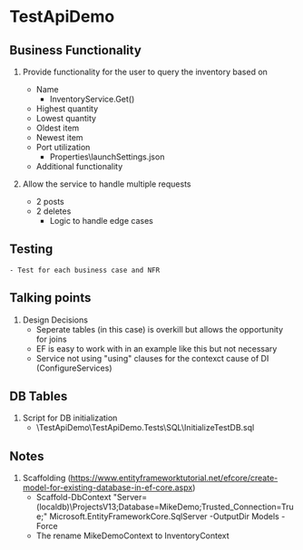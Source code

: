 # TestApiDemo

## Business Functionality
1. Provide functionality for the user to query the inventory based on
	- Name 
		- InventoryService.Get()
	- Highest quantity
	- Lowest quantity
	- Oldest item
	- Newest item
	- Port utilization
		- Properties\launchSettings.json
	- Additional functionality

2. Allow the service to handle multiple requests
	- 2 posts
	- 2 deletes
		- Logic to handle edge cases

## Testing
	- Test for each business case and NFR

## Talking points
1. Design Decisions
	- Seperate tables (in this case) is overkill but allows the opportunity for joins
	- EF is easy to work with in an example like this but not necessary
	- Service not using "using" clauses for the contexct cause of DI (ConfigureServices)


## DB Tables
1. Script for DB initialization
	- \TestApiDemo\TestApiDemo.Tests\SQL\InitializeTestDB.sql

## Notes
1. Scaffolding (https://www.entityframeworktutorial.net/efcore/create-model-for-existing-database-in-ef-core.aspx)
	- Scaffold-DbContext "Server=(localdb)\ProjectsV13;Database=MikeDemo;Trusted_Connection=True;" Microsoft.EntityFrameworkCore.SqlServer -OutputDir Models -Force
	- The rename MikeDemoContext to InventoryContext
